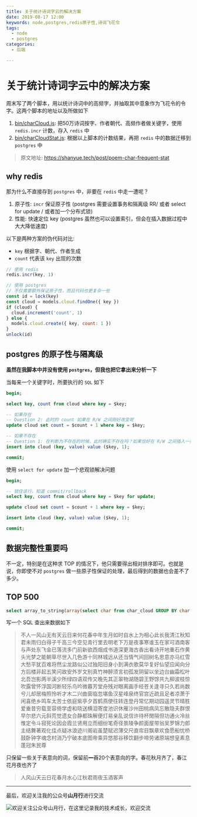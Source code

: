 ```yaml
---
title: 关于统计诗词字云的解决方案
date: 2019-08-17 12:00
keywords: node,postgres,redis原子性,诗词飞花令
tags:
  - node
  - postgres
categories:
  - 后端

---
```


# 关于统计诗词字云中的解决方案

周末写了两个脚本，用以统计诗词中的高频字，并抽取其中意象作为飞花令的令字。这两个脚本的地址以及所做如下

1. [bin/charCloud.js](https://github.com/shfshanyue/shici-server/blob/master/bin/charCloud.js): 把50万诗词按字、作者朝代、高频作者做关键字，使用 `redis.incr` 计数，存入 `redis` 中
1. [bin/charCloudStat.js](https://github.com/shfshanyue/shici-server/blob/master/bin/charCloudStat.js): 根据以上脚本的计数结果，再把 `redis` 中的数据迁移到 `postgres` 中

<!--more-->

> 原文地址: <https://shanyue.tech/post/poem-char-frequent-stat>

## why redis

那为什么不直接存到 `postgres` 中，非要在 `redis` 中走一遭呢？

1. 原子性: `incr` 保证原子性 (postgres 需要设置事务和隔离级 RR/ 或者 select for update / 或者加一个分布式锁)
1. 性能: 快速定位 key (postgres 虽然也可以设置索引，但会在插入数据过程中大大降低速度)

以下是两种方案的伪代码对比:

+ `key` 根据字、朝代、作者生成
+ `count` 代表该 `key` 出现的次数

```javascript
// 使用 redis
redis.incr(key, 1)

// 使用 postgres
// 不仅需要额外保证原子性，而且代码也更复杂一些
const id = lock(key)
const cloud = models.cloud.findOne({ key })
if (cloud) {
  cloud.increment('count', 1)
} else {
  models.cloud.create({ key, count: 1 })
}
unlock(id)
```

## postgres 的原子性与隔离级

**虽然在我脚本中并没有使用 `postgres`，但我也把它拿出来分析一下**

当每来一个关键字时，所要执行的 `SQL` 如下

```sql
begin;

select key, count from cloud where key = $key;

-- 如果存在
-- Question 2: 此时的 count 如果在 R/W 之间刚好改变呢
update cloud set count = $count + 1 where key = $key;

-- 如果不存在
-- Question 1: 在判断为不存在的时候，此时确实不存在吗？如果恰好在 R/W 之间插入一条数据呢
insert into cloud (key, value) value ($key, 1);

commit;
```

使用 `select for update` 加一个悲观锁解决问题

```sql
begin;

-- 锁住该行，知道 commit/rollback
select key, count from cloud where key = $key for update;

update cloud set count = $count + 1 where key = $key;

insert into cloud (key, value) value ($key, 1);

commit;
```

## 数据完整性重要吗

不一定，特别是在这种求 TOP 的情况下，他只需要得出相对排序即可。也就是说，你即使不对 `postgres` 做一些原子性保证的处理，最后得到的数据也会差不了多少。

## TOP 500 

```sql
select array_to_string(array(select char from char_cloud GROUP BY char ORDER BY sum(count) desc limit 500), '')
```

写一个 SQL 查出来数据如下

> 不人一风山无有天云日来何花春中年生月如时自水上为相心此长我清江秋知君未雨归白得子千高三今空见青行里去明老下万是夜事寒谁玉在家可酒南客与声处东飞金已落流多门前新欲西烟成书道深更海古香出看诗开地重石作黄头光梦之能朝草尽世入几色游十同林城远从还当情气间回树名思意亦马红雪大愁平犹百难将然尘龙路似公过独阳旧身小到满衣歌莫华复好仙望应闻向分方后楼非起五笑问故安外岁文别真竹神醉须言初孤发阴留以坐边台幽霜松叶北吾岂影两半溪少所绿四语双传又晚先其正翠物湖随碧王野馀共九柳波枝惊吹露曾怀浮国河断轻乐鸟吟微暮芳堂舟残对眼离画手经苍关逢寻只久若尚数兮儿却居梅照怜听才木二兴曲窗临忽堪鱼汉星峰泉终官宫近疏且足者凉萧于闲喜绝乡鸣车太苦士依庭紫亭夕首鹤燕使往转连登丹常忆期动园遥灵节晴胜爱垂昔穷载至容倚学虚和晓送横泪寄度池识休雁沙州田桃病凤忘散隐夫群恨早尔悲六元斜荒觉遗女合静都珠解便灯易亲乱说信许待杯閒隔但功通火冷丝惟定令斗寂死论因会霞兰贤用立而细纷笔奇径景陵争颜面屋带翁吴罗锦力郎主结舞著观化佳点疑冰浪迹川阁岩虽楚赋迟薄交尺直帘目飘章欢食愿船忧桥鼓卧钟字魂念村消乃宁破本底图帝乘异悠那谷移饮翻步啼劳诸原端想皇素息蓬冠朱民尊

只保留一些关于表意向的词，保留前~~一百~~20个表意向的字。春花秋月齐了，春江花月夜也齐了

> 人风山天云日花春月水心江秋君雨夜玉酒客声

<hr/>

最后，欢迎关注我的公众号**山月行**进行交流

![欢迎关注公众号山月行，在这里记录我的技术成长，欢迎交流](https://shanyue.tech/qrcode.jpg)
